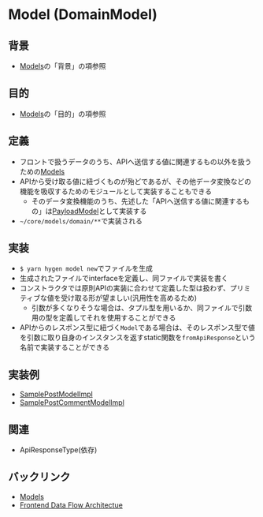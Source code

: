 # Model (DomainModel)

## 背景
- [Models](./index.md)の「背景」の項参照

## 目的
- [Models](./index.md)の「目的」の項参照

## 定義
- フロントで扱うデータのうち、APIへ送信する値に関連するもの以外を扱うための[Models](./index.md)
- APIから受け取る値に紐づくものが殆どであるが、その他データ変換などの機能を吸収するためのモジュールとして実装することもできる
  - そのデータ変換機能のうち、先述した「APIへ送信する値に関連するもの」は[PayloadModel](./payload.md)として実装する
- `~/core/models/domain/**`で実装される

## 実装
- `$ yarn hygen model new`でファイルを生成
- 生成されたファイルでinterfaceを定義し、同ファイルで実装を書く
- コンストラクタでは原則APIの実装に合わせて定義した型は扱わず、プリミティブな値を受け取る形が望ましい(汎用性を高めるため)
  - 引数が多くなりそうな場合は、タプル型を用いるか、同ファイルで引数用の型を定義してそれを使用することができる
- APIからのレスポンス型に紐づく`Model`である場合は、そのレスポンス型で値を引数に取り自身のインスタンスを返すstatic関数を`fromApiResponse`という名前で実装することができる

## 実装例
- [SamplePostModelImpl](https://github.com/ispec-inc/monorepo/blob/update/frontend/data-flow/typescript/apps/admin/core/model/domain/sample/index.ts)
- [SamplePostCommentModelImpl](https://github.com/ispec-inc/monorepo/blob/update/frontend/data-flow/typescript/apps/admin/core/model/domain/sample/comment/index.ts)

## 関連
- ApiResponseType(依存)

## バックリンク
- [Models](./index.md)
- [Frontend Data Flow Architectue](../../index.md)
